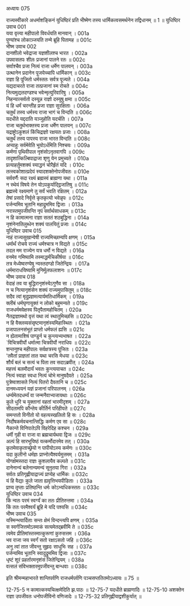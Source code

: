 अध्यायः 075

राज्यस्वीकारे अधर्माशङ्किनं युधिष्ठिरं प्रति भीष्मेण तस्य धार्मिकत्वसमर्थनेन तद्विधानम् ॥ 1 ॥
युधिष्ठिर उवाच 	001  
यया वृत्त्या महीपालो विवर्धयति मानवान् ।	001a  
पुण्यांश्च लोकाञ्जयति तन्मे ब्रूहि पितामह ॥	001c  
भीष्म उवाच 	002  
दानशीलो भवेद्राजा यज्ञशीलश्च भारत ।	002a  
उपवासतपः शीलः प्रजानां पालने रतः ॥	002c  
सर्वाश्चैव प्रजा नित्यं राजा धर्मेण पालयन् ।	003a  
उत्थानेन प्रदानेन पूजयेच्चापि धार्मिकान् ॥	003c  
राज्ञा हि पूजितो धर्मस्ततः सर्वत्र पूज्यते ।	004a  
यद्यदाचरते राजा तत्प्रजानां स्म रोचते ॥	004c  
नित्यमुद्यतदण्डश्च भवेन्मृत्युरिवारिषु ।	005a  
निहन्यात्सर्वतो दस्यून्न राज्ञो दस्युषु क्षमा ॥	005c  
यं हि धर्मं चरन्तीह प्रजा राज्ञा सुरक्षिताः ।	006a  
चतुर्थं तस्य धर्मस्य राजा भागं च विन्दति ॥	006c  
यदधीते यद्ददाति यञ्जुहोति यदर्चति ।	007a  
राजा चतुर्थभाक्तस्य प्रजा धर्मेण पालयन् ॥	007c  
यद्राष्ट्रोऽकुशलं किंचिद्राज्ञो रक्षयतः प्रजाः ।	008a  
चतुर्थं तस्य पापस्य राजा भारत विन्दति ॥	008c  
अप्याहुः सर्वमेवेति भूयोऽर्धमिति निश्चयः ।	009a  
कर्मणा पृथिवीपाल नृशंसोऽनृतवागपि ॥	009c  
तादृशात्किल्बिपाद्राजा शृणु येन प्रमुच्यते ।	010a  
प्रत्याहर्तुमशक्यं स्याद्धनं चोरैर्हृतं यदि ।	010c  
तत्स्वकोशात्प्रदेयं स्यादशक्तेनोपजीवतः ॥	010e  
सर्ववर्णैः सदा रक्ष्यं ब्रह्मस्वं ब्राह्मणा यथा ।	011a  
न स्थेयं विषये तेन योऽपकुर्याद्द्विजातिषु ॥	011c  
ब्रह्मस्वे रक्ष्यमाणे तु सर्वं भवति रक्षितम् ।	012a  
तेषां प्रसादे निर्वृत्ते कृतकृत्यो भवेन्नृपः ॥	012c  
पर्जन्यमिव भूतानि महाद्रुममिव द्विजाः ।	013a  
नरास्तमुपजीवन्ति नृपं सर्वार्थसाधकम् ॥	013c  
न हि कामात्मना राज्ञा सततं शठबुद्धिना ।	014a  
नृशंनेनातिलुब्धेन शक्यं पालयितुं प्रजाः ॥	014c  
युधिष्ठिर उवाच 	015  
नाहं राज्यसुखान्वेषी राज्यमिच्छाम्यपि क्षणम् ।	015a  
धर्मार्थं रोचये राज्यं धर्मश्चात्र न विद्यते ॥	015c  
तदल मम राज्येन यत्र धर्मो न विद्यते ।	016a  
वनमेव गमिष्यामि तस्माद्धर्मचिकीर्षया ॥	016c  
तत्र मेध्येष्वरण्येषु न्यस्तदण्डो जितेन्द्रियः ।	017a  
धर्ममाराधयिष्यामि मुनिर्मूलफलाशनः ॥	017c  
भीष्म उवाच 	018  
वेदाहं तव या बुद्धिरानृशंस्येऽगुणैव सा ।	018a  
न च नित्यानृशंसेन शक्यं राज्यमुपासितुम् ॥	018c  
सदैव त्वां मृदुप्रज्ञमत्यार्यमतिधार्मिकम् ।	019a  
क्लीबं धर्मघृणायुक्तं न लोको बहुमन्यते ॥	019c  
राजधर्ममवेक्षस्व पितृपैतामहोचितम् ।	020a  
नैतद्राज्ञामथो वृत्तं यथा त्वं स्थातुमिच्छसि ॥	020c  
न हि वैक्लव्यसंसृष्टमानृशंस्यमिहास्थितः ।	021a  
प्रजापालनसंभूतं प्राप्तो धर्मफलं ह्यसि ॥	021c  
न ह्येतामाशिषं पाण्डुर्न च कुन्त्यभ्यभाषत ।	022a  
`विचित्रवीर्यो धर्मात्मा चित्रवीर्यो नराधिपः ॥	022c  
शन्तनुश्च महीपालः सर्वक्षत्रस्य पूजितः ।	023a  
'तवैतां प्राज्ञतां तात यथा चरसि मेधया ॥	023c  
शौर्यं बलं च सत्यं च पिता तव सदाऽब्रवीत् ।	024a  
महत्त्वं बलमौदार्यं भवतः कुन्त्ययाचत ॥	024c  
नित्यं स्वाहा स्वधा नित्यं चोभे मानुषदैवते ।	025a  
पुत्रेष्वाशासते नित्यं पितरो दैवतानि च ॥	025c  
दानमध्ययनं यज्ञं प्रजानां परिपालनम् ।	026a  
धर्म्यमेतदधर्म्यं वा जन्मनैवाभ्यजायथाः ॥	026c  
कुले धुरि च युक्तानां वहतां भारमीदृशम् ।	027a  
सीदतामपि कौन्तेय कीर्तिर्न परिहीयते ॥	027c  
समन्ततो विनीतो यो वहत्यस्खलितो हि सः ।	028a  
निर्दोषकर्मवचनात्सिद्धिः कर्मण एव सा ॥	028c  
नैकान्ते विनिपातेऽपि विहरेदिह कश्चन ।	029a  
धर्मी गृही वा राजा वा ब्रह्मचार्यथवा द्विजः ॥	029c  
अल्पं हि सारभूयिष्ठं यत्कर्मोदारमेव तत् ।	030a  
कृतमेवाकृताच्छ्रेयो न पापीयोऽस्य कर्मणः ॥	030c  
यदा कुलीनो धर्मज्ञः प्राप्नोत्यैश्वर्यमुत्तमम् ।	031a  
योगक्षेमस्तदा राज्ञः कुशलायैव कल्पते ॥	031c  
दानेनान्यं बलेनान्यमन्यं सूनृतया गिरा ।	032a  
सर्वतः प्रतिगृह्णीयाद्राज्यं प्राप्येह धार्मिकः ॥	032c  
यं हि वैद्याः कुले जाता ह्यवृत्तिभयपीडिताः ।	033a  
प्राप्य तृप्ताः प्रतिष्ठन्ति धर्मः कोऽभ्यधिकस्ततः ॥	033c  
युधिष्ठिर उवाच 	034  
किं न्वतः परमं स्वर्ग्यं का ततः प्रीतिरुत्तमा ।	034a  
किं ततः परमैश्वर्यं ब्रूहि मे यदि पश्यसि ॥	034c  
भीष्म उवाच 	035  
यस्मिन्भयार्दिताः सन्तः क्षेमं विन्दन्त्यपि क्षणम् ।	035a  
स स्वर्गजित्तमोऽस्माकं सत्यमेतद्ब्रवीमि ते ॥	035c  
त्वमेव प्रीतिमांस्तस्मात्कुरूणां कुरुसत्तम ।	036a  
भव राजा जय स्वर्गं सतो रक्षाऽसतो जहि ॥	036c  
अनु त्वां तात जीवन्तु सुहृदः साधुभिः सह ।	037a  
पर्जन्यमिव भूतानि स्वादुद्रुममिव द्विजाः ॥	037c  
धृष्टं शूरं प्रहर्तारमनृशंसं जितेन्द्रियम् ।	038a  
वत्सलं संविभक्तारमुपजीवन्तु बान्धवाः ॥ 	038c  

इति श्रीमन्महाभारते शान्तिपर्वणि राजधर्मपर्वणि पञ्चसप्ततितमोऽध्यायः ॥ 75 ॥

12-75-5 न कामात्कस्यचित्क्षमेदिति झ.पाठः ॥ 12-75-7 यदधीते ब्राह्मणादिः ॥ 12-75-10 अशक्तेन राज्ञा उपजीवतः धनोपजीविनो वणिजादेः ॥ 12-75-32 प्रतिगृह्णीयाद्वशीकुर्यात् ॥
